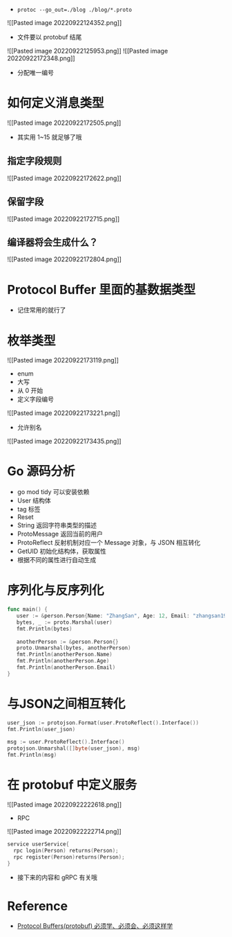 - `protoc --go_out=./blog ./blog/*.proto`
	
![[Pasted image 20220922124352.png]]

- 文件要以 protobuf 结尾

![[Pasted image 20220922125953.png]]
![[Pasted image 20220922172348.png]]
- 分配唯一编号

# 如何定义消息类型

![[Pasted image 20220922172505.png]]
- 其实用 1~15 就足够了哦

## 指定字段规则
![[Pasted image 20220922172622.png]]

## 保留字段
![[Pasted image 20220922172715.png]]

## 编译器将会生成什么？
![[Pasted image 20220922172804.png]]


# Protocol Buffer 里面的基数据类型
- 记住常用的就行了

# 枚举类型
![[Pasted image 20220922173119.png]]
- enum
- 大写
- 从 0 开始
- 定义字段编号

![[Pasted image 20220922173221.png]]
- 允许别名

![[Pasted image 20220922173435.png]]

# Go 源码分析
- go mod tidy 可以安装依赖
- User 结构体
- tag 标签
- Reset
- String 返回字符串类型的描述
- ProtoMessage 返回当前的用户
- ProtoReflect 反射机制对应一个 Message 对象，与 JSON 相互转化
- GetUID 初始化结构体，获取属性
- 根据不同的属性进行自动生成

# 序列化与反序列化
```go
func main() {  
   user := &person.Person{Name: "ZhangSan", Age: 12, Email: "zhangsan1999@163.com"}  
   bytes, _ := proto.Marshal(user)  
   fmt.Println(bytes)  
  
   anotherPerson := &person.Person{}  
   proto.Unmarshal(bytes, anotherPerson)  
   fmt.Println(anotherPerson.Name)  
   fmt.Println(anotherPerson.Age)  
   fmt.Println(anotherPerson.Email)  
}
```

# 与JSON之间相互转化
```go
user_json := protojson.Format(user.ProtoReflect().Interface())  
fmt.Println(user_json)  
  
msg := user.ProtoReflect().Interface()  
protojson.Unmarshal([]byte(user_json), msg)  
fmt.Println(msg)
```

# 在 protobuf 中定义服务
![[Pasted image 20220922222618.png]]
- RPC

![[Pasted image 20220922222714.png]]
```go
service userService{  
  rpc login(Person) returns(Person);  
  rpc register(Person)returns(Person);  
}
```
- 接下来的内容和 gRPC 有关哦

# Reference
- [Protocol Buffers(protobuf) 必须学、必须会、必须这样学](https://www.bilibili.com/video/BV1Y3411j7EM/?spm_id_from=333.337.search-card.all.click&vd_source=25509bb582bc4a25d86d871d5cdffca3)
